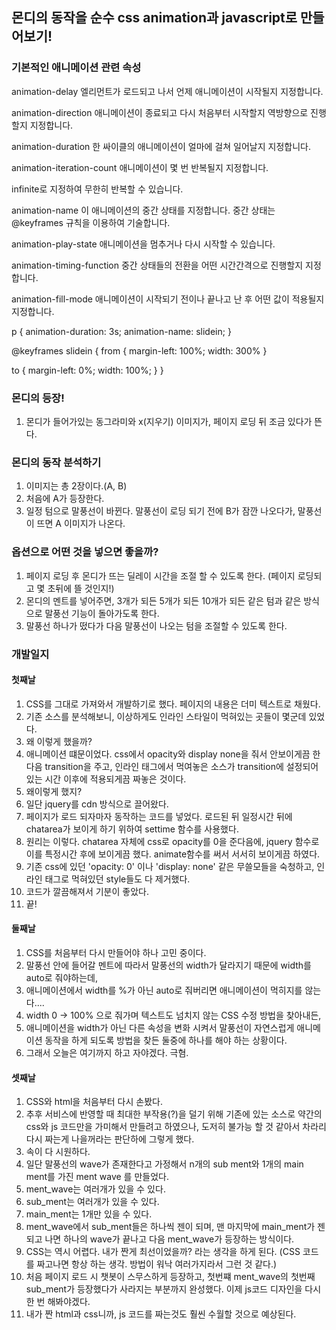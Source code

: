 ## 몬디의 동작을 순수 css animation과 javascript로 만들어보기!


### 기본적인 애니메이션 관련 속성

animation-delay 엘리먼트가 로드되고 나서 언제 애니메이션이 시작될지 지정합니다.

animation-direction 애니메이션이 종료되고 다시 처음부터 시작할지 역방향으로 진행할지 지정합니다.

animation-duration 한 싸이클의 애니메이션이 얼마에 걸쳐 일어날지 지정합니다.

animation-iteration-count 애니메이션이 몇 번 반복될지 지정합니다.

infinite로 지정하여 무한히 반복할 수 있습니다.

animation-name 이 애니메이션의 중간 상태를 지정합니다. 중간 상태는  @keyframes 규칙을 이용하여 기술합니다.

animation-play-state 애니메이션을 멈추거나 다시 시작할 수 있습니다.

animation-timing-function 중간 상태들의 전환을 어떤 시간간격으로 진행할지 지정합니다.

animation-fill-mode 애니메이션이 시작되기 전이나 끝나고 난 후 어떤 값이 적용될지 지정합니다.



p {
  animation-duration: 3s;
  animation-name: slidein;
}

@keyframes slidein {
  from {
    margin-left: 100%;
    width: 300%
  }

  to {
    margin-left: 0%;
    width: 100%;
  }
}

### 몬디의 등장!
1. 몬디가 들어가있는 동그라미와 x(지우기) 이미지가, 페이지 로딩 뒤 조금 있다가 뜬다.

### 몬디의 동작 분석하기
1. 이미지는 총 2장이다.(A, B)
2. 처음에 A가 등장한다.
3. 일정 텀으로 말풍선이 바뀐다. 말풍선이 로딩 되기 전에 B가 잠깐 나오다가, 말풍선이 뜨면 A 이미지가 나온다.

### 옵션으로 어떤 것을 넣으면 좋을까?
1. 페이지 로딩 후 몬디가 뜨는 딜레이 시간을 조절 할 수 있도록 한다. (페이지 로딩되고 몇 초뒤에 뜰 것인지!)
2. 몬디의 멘트를 넣어주면, 3개가 되든 5개가 되든 10개가 되든 같은 텀과 같은 방식으로 말풍선 기능이 돌아가도록 한다.
3. 말풍선 하나가 떴다가 다음 말풍선이 나오는 텀을 조절할 수 있도록 한다.


### 개발일지

#### 첫째날
1. CSS를 그대로 가져와서 개발하기로 했다. 페이지의 내용은 더미 텍스트로 채웠다.
2. 기존 소스를 분석해보니, 이상하게도 인라인 스타일이 먹혀있는 곳들이 몇군데 있었다.
3. 왜 이렇게 했을까?
4. 애니메이션 떄문이었다. css에서 opacity와 display none을 줘서 안보이게끔 한 다음 transition을 주고, 인라인 태그에서 먹여놓은 소스가 transition에 설정되어 있는 시간 이후에 적용되게끔 짜놓은 것이다.
5. 왜이렇게 했지?
6. 일단 jquery를 cdn 방식으로 끌어왔다.
7. 페이지가 로드 되자마자 동작하는 코드를 넣었다. 로드된 뒤 일정시간 뒤에 chatarea가 보이게 하기 위하여 settime 함수를 사용했다.
8. 원리는 이렇다. chatarea 자체에 css로 opacity를 0을 준다음에, jquery 함수로 이를 특정시간 후에 보이게끔 했다. animate함수를 써서 서서히 보이게끔 하였다.
9. 기존 css에 있던 'opacity: 0' 이나 'display: none' 같은 무쓸모들을 숙청하고, 인라인 태그로 먹혀있던 style들도 다 제거했다.
10. 코드가 깔끔해져서 기분이 좋았다.
11. 끝!

#### 둘째날
1. CSS를 처음부터 다시 만들어야 하나 고민 중이다.
2. 말풍선 안에 들어갈 멘트에 따라서 말풍선의 width가 달라지기 때문에 width를 auto로 줘야하는데,
3. 애니메이션에서 width를 %가 아닌 auto로 줘버리면 애니메이션이 먹히지를 않는다....
4. width 0 -> 100% 으로 줘가며 텍스트도 넘치지 않는 CSS 수정 방법을 찾아내든,
5. 애니메이션을 width가 아닌 다른 속성을 변화 시켜서 말풍선이 자연스럽게 애니메이션 동작을 하게 되도록 방법을 찾든 둘중에 하나를 해야 하는 상황이다.
6. 그래서 오늘은 여기까지 하고 자야겠다. 극혐.

#### 셋째날
1. CSS와 html을 처음부터 다시 손봤다.
2. 추후 서비스에 반영할 때 최대한 부작용(?)을 덜기 위해 기존에 있는 소스로 약간의 css와 js 코드만을 가미해서 만들려고 하였으나, 도저히 불가능 할 것 같아서 차라리 다시 짜는게 나을꺼라는 판단하에 그렇게 했다.
3. 속이 다 시원하다.
4. 일단 말풍선의 wave가 존재한다고 가정해서 n개의 sub ment와 1개의 main ment를 가진 ment wave 를 만들었다.
5. ment_wave는 여러개가 있을 수 있다.
6. sub_ment는 여러개가 있을 수 있다.
7. main_ment는 1개만 있을 수 있다.
8. ment_wave에서 sub_ment들은 하나씩 젠이 되며, 맨 마지막에 main_ment가 젠되고 나면 하나의 wave가 끝나고 다음 ment_wave가 등장하는 방식이다.
9. CSS는 역시 어렵다. 내가 짠게 최선이었을까? 라는 생각을 하게 된다. (CSS 코드를 짜고나면 항상 하는 생각. 방법이 워낙 여러가지라서 그런 것 같다.)
10. 처음 페이지 로드 시 챗봇이 스무스하게 등장하고, 첫번쨰 ment_wave의 첫번째 sub_ment가 등장했다가 사라지는 부분까지 완성했다. 이제 js코드 디자인을 다시한 번 해봐야겠다.
11. 내가 짠 html과 css니까, js 코드를 짜는것도 훨씬 수월할 것으로 예상된다.